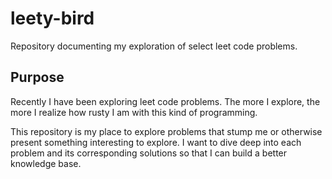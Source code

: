 # leety-bird
Repository documenting my exploration of select leet code problems.

## Purpose
Recently I have been exploring leet code problems. The more I explore, the more I realize how rusty I am with this kind of programming. 

This repository is my place to explore problems that stump me or otherwise present something interesting to explore. I want to dive deep into each problem and its corresponding solutions so that I can build a better knowledge base.
